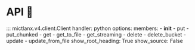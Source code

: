 # API 📖
<!-- ## Client -->
::: mictlanx.v4.client.Client
    handler: python
    options:
      members:
        - __init__
        - put
        - put_chunked
        - get
        - get_to_file
        - get_streaming
        - delete
        - delete_bucket
        - update
        - update_from_file
      show_root_heading: True
      show_source: False
